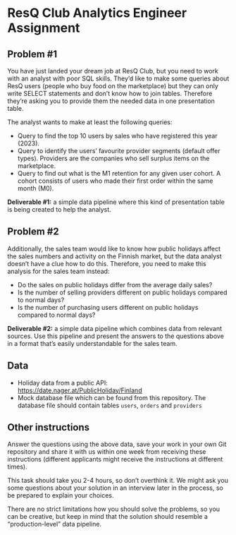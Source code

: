 # ResQ Club Analytics Engineer Assignment

## Problem #1

You have just landed your dream job at ResQ Club, but you need to work with an analyst with poor SQL skills. They’d like to make some queries about ResQ users (people who buy food on the marketplace) but they can only write SELECT statements and don’t know how to join tables. Therefore they’re asking you to provide them the needed data in one presentation table.

The analyst wants to make at least the following queries:

- Query to find the top 10 users by sales who have registered this year (2023).
- Query to identify the users’ favourite provider segments (default offer types). Providers are the companies who sell surplus items on the marketplace.
- Query to find out what is the M1 retention for any given user cohort. A cohort consists of users who made their first order within the same month (M0).

**Deliverable #1:** a simple data pipeline where this kind of presentation table is being created to help the analyst.

## Problem #2

Additionally, the sales team would like to know how public holidays affect the sales numbers and activity on the Finnish market, but the data analyst doesn’t have a clue how to do this. Therefore, you need to make this analysis for the sales team instead:

- Do the sales on public holidays differ from the average daily sales?
- Is the number of selling providers different on public holidays compared to normal days?
- Is the number of purchasing users different on public holidays compared to normal days?

**Deliverable #2:** a simple data pipeline which combines data from relevant sources. Use this pipeline and present the answers to the questions above in a format that’s easily understandable for the sales team.

## Data

- Holiday data from a public API: https://date.nager.at/PublicHoliday/Finland
- Mock database file which can be found from this repository. The database file should contain tables `users`, `orders` and `providers`

## Other instructions

Answer the questions using the above data, save your work in your own Git repository and share it with us within one week from receiving these instructions (different applicants might receive the instructions at different times).

This task should take you 2-4 hours, so don’t overthink it. We might ask you some questions about your solution in an interview later in the process, so be prepared to explain your choices.

There are no strict limitations how you should solve the problems, so you can be creative, but keep in mind that the solution should resemble a “production-level” data pipeline.
